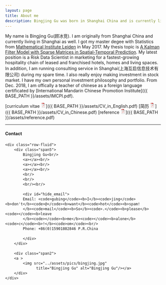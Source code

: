 ```yaml
---
layout: page
title: About me
description: Bingjing Gu was born in Shanghai China and is currently living in Shanghai
---
```


My name is Bingjing Gu(顾冰竞). I am originally from Shanghai China and currently living in Shanghai as well.
I got my master degee with Statistics from [Mathematical Institute Leiden](http://www.math.leidenuniv.nl/statisticalscience/) in May 2017. 
My thesis topic is [A Kalman Filter Model with Sparse Matrices in Spatial-Temporal Prediction](https://github.com/sangaj/Thesis/blob/master/Thesis.pdf).
My latest position is a Risk Data Scientist in marketing for a fastest-growing hospitality chain of leased and franchised hotels, homes and living spaces.
In addition, I am running consulting service in Shanghai(上海互启信息技术有限公司) during my spare time.
I also really enjoy making investment in stock market. I have my own personal investment philosophy and portfolio.  From Dec. 2018, I am offically a teacher of chinese as a foreign language certificated by [International Mandarin Chinese Promotion Institute]({{ BASE_PATH }}/assets/IMCPI.pdf).


[curriculum vitae ![CV as pdf](icons16/pdf-icon.png)]({{ BASE_PATH }}/assets/CV_in_English.pdf)
[简历 ![CV as pdf](icons16/pdf-icon.png)]({{ BASE_PATH }}/assets/CV_in_Chinese.pdf)
[reference ![reference as pdf](icons16/pdf-icon.png)]({{ BASE_PATH }}/assets/reference.pdf)


---

<div class="container">
<h4><a name="contact"></a>Contact</h4>

    <div class="row-fluid">
        <div class="span5">
            Bingjing Gu<br/>
            <a></a><br/>
            <a></a><br/>
            <a></a><br/>
            <br/>
            <br/>
            <br/><br/>

            <div id="hide_email">
            Email: <code>gubing</code><b>I</b><code>jing</code><b>don't</b><code>@</code><b>want</b><code>hot</code><b>spam!
            </b><code>mail</code><b>So</b><code>.</code><b>please</b><code></code><b>leave
            </b><code></code><b>me</b><code></code><b>alone</b><code>c</code><b>!</b><code>om</code><br/>
            Phone: +86(0)15901802846 P.R.China
           
            </div>
        </div>

        <div class="span2">
        <a >
            <img src="../assets/pics/bingjing.jpg"
                  title="Bingjing Gu" alt="Bingjing Gu"/></a>
        </div>
    </div>
</div>
